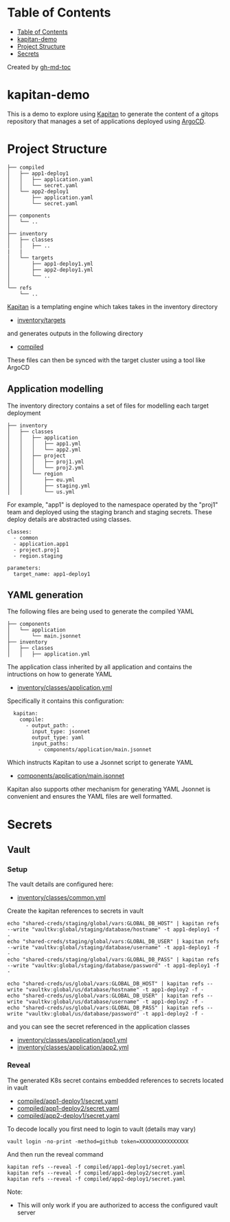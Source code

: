 Table of Contents
=================

   * [Table of Contents](#table-of-contents)
   * [kapitan-demo](#kapitan-demo)
   * [Project Structure](#project-structure)
   * [Secrets](#secrets)

Created by [gh-md-toc](https://github.com/ekalinin/github-markdown-toc)

# kapitan-demo

This is a demo to explore using [Kapitan](https://kapitan.dev/) to generate the content of a gitops repository that manages a set of 
applications deployed using [ArgoCD](https://argoproj.github.io/argo-cd/).

# Project Structure

```
├── compiled
│   ├── app1-deploy1
│   │   ├── application.yaml
│   │   └── secret.yaml
│   └── app2-deploy1
│       ├── application.yaml
│       └── secret.yaml
│
├── components
│   └── ..
│
├── inventory
│   ├── classes
│   │   ├── ..
|   |
│   └── targets
│       ├── app1-deploy1.yml
│       ├── app2-deploy1.yml
│       └── ..
│
└── refs
    └── ..
```

[Kapitan](kapitan.dev) is a templating engine which takes takes in the inventory directory

* [inventory/targets](inventory/targets)

and generates outputs in the following directory

* [compiled](compiled)

These files can then be synced with the target cluster using a tool like ArgoCD

## Application modelling

The inventory directory contains a set of files for modelling each target deployment

```
├── inventory
│   ├── classes
│   │   ├── application
│   │   │   ├── app1.yml
│   │   │   └── app2.yml
│   │   ├── project
│   │   │   ├── proj1.yml
│   │   │   └── proj2.yml
│   │   └── region
│   │       ├── eu.yml
│   │       ├── staging.yml
│   │       └── us.yml
```

For example, "app1" is deployed to the namespace operated by the "proj1" team and deployed using the staging branch and staging secrets.
These deploy details are abstracted using classes.

```
classes:
  - common
  - application.app1
  - project.proj1
  - region.staging

parameters:
  target_name: app1-deploy1
```

## YAML generation

The following files are being used to generate the compiled YAML

```
├── components
│   └── application
│       └── main.jsonnet
├── inventory
│   ├── classes
│   │   ├── application.yml
```

The application class inherited by all application and contains the intructions on how to generate YAML

* [inventory/classes/application.yml](inventory/classes/application.yml)

Specifically it contains this configuration:

```
  kapitan:
    compile:
      - output_path: .
        input_type: jsonnet
        output_type: yaml
        input_paths:
          - components/application/main.jsonnet
```

Which instructs Kapitan to use a Jsonnet script to generate YAML

* [components/application/main.jsonnet](components/application/main.jsonnet)

Kapitan also supports other mechanism for generating YAML Jsonnet is convenient and ensures the YAML files are well formatted.

# Secrets 

## Vault 

### Setup

The vault details are configured here:

* [inventory/classes/common.yml](inventory/classes/common.yml)

Create the kapitan references to secrets in vault

```
echo "shared-creds/staging/global/vars:GLOBAL_DB_HOST" | kapitan refs --write "vaultkv:global/staging/database/hostname" -t app1-deploy1 -f -
echo "shared-creds/staging/global/vars:GLOBAL_DB_USER" | kapitan refs --write "vaultkv:global/staging/database/username" -t app1-deploy1 -f -
echo "shared-creds/staging/global/vars:GLOBAL_DB_PASS" | kapitan refs --write "vaultkv:global/staging/database/password" -t app1-deploy1 -f -

echo "shared-creds/us/global/vars:GLOBAL_DB_HOST" | kapitan refs --write "vaultkv:global/us/database/hostname" -t app1-deploy2 -f -
echo "shared-creds/us/global/vars:GLOBAL_DB_USER" | kapitan refs --write "vaultkv:global/us/database/username" -t app1-deploy2 -f -
echo "shared-creds/us/global/vars:GLOBAL_DB_PASS" | kapitan refs --write "vaultkv:global/us/database/password" -t app1-deploy2 -f -
```

and you can see the secret referenced in the application classes

* [inventory/classes/application/app1.yml](inventory/classes/application/app1.yml)
* [inventory/classes/application/app2.yml](inventory/classes/application/app2.yml)

### Reveal

The generated K8s secret contains embedded references to secrets located in vault

* [compiled/app1-deploy1/secret.yaml](compiled/app1-deploy1/secret.yaml)
* [compiled/app1-deploy2/secret.yaml](compiled/app1-deploy2/secret.yaml)
* [compiled/app2-deploy1/secret.yaml](compiled/app2-deploy1/secret.yaml)

To decode locally you first need to login to vault (details may vary)

```
vault login -no-print -method=github token=XXXXXXXXXXXXXXXX
```

And then run the reveal command

```
kapitan refs --reveal -f compiled/app1-deploy1/secret.yaml
kapitan refs --reveal -f compiled/app1-deploy2/secret.yaml
kapitan refs --reveal -f compiled/app2-deploy1/secret.yaml
```

Note:

* This will only work if you are authorized to access the configured vault server

